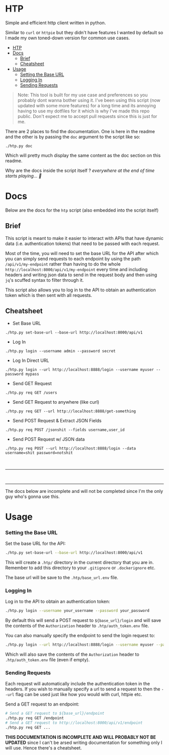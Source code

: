 # HTP 

Simple and efficient http client written in python.

Similar to `curl` or `httpie` but they didn't have features I wanted by default
so I made my own toned-down version for common use cases.

<!--toc:start-->
- [HTP](#htp)
- [Docs](#docs)
  - [Brief](#brief)
  - [Cheatsheet](#cheatsheet)
- [Usage](#usage)
    - [Setting the Base URL](#setting-the-base-url)
    - [Logging In](#logging-in)
    - [Sending Requests](#sending-requests)
<!--toc:end-->

> Note: This tool is built for my use case and preferences so  you probably dont
> wanna bother using it. I've been using this script (now updated with some more
> features) for a long time and its annoying having to use my dotfiles for it
> which is why I've made this repo public. Don't expect me to accept pull
> requests since this is just for me.

There are 2 places to find the documentation. One is here in the readme and the
other is by passing the `doc` argument to the script like so:

```shell 
./htp.py doc
```

Which will pretty much display the same content as the doc section on this
readme.

Why are the docs inside the script itself ? *everywhere at the end of time
starts playing... 🫠*

# Docs 

Below are the docs for the `htp` script (also embedded into the script itself)

## Brief

This script is meant to make it easier to interact with APIs that have dynamic
data (i.e. authentication tokens) that need to be passed with each request.

Most of the time, you will need to set the base URL for the API after which you
can simply send requests to each endpoint by using the path
`/api/v1/my-endpoint` rather than having to do the whole
`http://localhost:8000/api/v1/my-endpoint` every time and including headers and
writing json data to send in the request body and then using `jq`'s scuffed
syntax to filter through it.

This script also allows you to log in to the API to obtain an authentication
token which is then sent with all requests.

## Cheatsheet

- Set Base URL

`./htp.py set-base-url --base-url http://localhost:8000/api/v1`

- Log In 

`./htp.py login --username admin --password secret`

- Log In Direct URL 

`./htp.py login --url http://localhost:8888/login --username myuser --password mypass`

- Send GET Request 

`./htp.py req GET /users`

- Send GET Request to anywhere (like curl) 

`./htp.py req GET --url http://localhost:8888/get-something`

- Send POST Request & Extract JSON Fields 

`./htp.py req POST /jsonshit --fields username,user_id`

- Send POST Request w/ JSON data

`./htp.py req POST --url http://localhost:8888/login --data username=shit password=notshit`

<br /> 
<hr /> 
<br />
<hr /> 

The docs below are incomplete and will not be completed since I'm the only guy who's
gonna use this.

# Usage 

### Setting the Base URL

Set the base URL for the API:

```sh
./htp.py set-base-url --base-url http://localhost:8000/api/v1
```

This will create a `.htp/` directory in the current directory that you are in.
Remember to add this directory to your `.gitignore` or `.dockerignore` etc.

The base url will be save to the `.htp/base_url.env` file.

### Logging In

Log in to the API to obtain an authentication token:

```sh
./htp.py login --username your_username --password your_password
```

By default this will send a POST request to `${base_url}/login` and will save
the contents of the `Authorization` header to `.htp/auth_token.env` file.

You can also manually specify the endpoint to send the login request to:

```sh
./htp.py login --url http://localhost:8888/login --username myuser --password mypass
```

Which will also save the contents of the `Authorization` header to
`.htp/auth_token.env` file (even if empty).

### Sending Requests

Each request will automatically include the authentication token in the headers.
If you wish to manually specify a url to send a request to then the `--url` flag
can be used just like how you would with curl, httpie etc.

Send a GET request to an endpoint:

```sh
# Send a GET request to ${base_url}/endpoint 
./htp.py req GET /endpoint
# Send a GET request to http://localhost:8000/api/v1/endpoint 
./htp.py req GET ...
```

**THIS DOCUMENTATION IS INCOMPLETE AND WILL PROBABLY NOT BE UPDATED** since I
can't be arsed writing documentation for something only I will use. Hence
there's a cheatsheet.

<!-- AI GENERATED SLOP BELOW -->
<!-- AI GENERATED SLOP BELOW -->
<!-- AI GENERATED SLOP BELOW -->
<!-- Send a POST request with data: -->

<!-- ```sh -->
<!-- ./htp.py req POST /endpoint --data key1=value1 key2=value2 -->
<!-- ``` -->

<!-- Extract specific fields from the response: -->

<!-- ```sh -->
<!-- ./htp.py req GET /endpoint --fields field1,field2 -->
<!-- ``` -->

<!-- ### Examples -->

<!-- 1. **Set the Base URL** -->

<!--     ```sh -->
<!--     ./htp.py set-base-url --base-url http://api.example.com -->
<!--     ``` -->

<!-- 2. **Log In** -->

<!--     ```sh -->
<!--     ./htp.py login --username admin --password secret -->
<!--     ``` -->

<!-- 3. **Send a GET Request** -->

<!--     ```sh -->
<!--     ./htp.py req GET /users -->
<!--     ``` -->

<!-- 4. **Send a POST Request with Data** -->

<!--     ```sh -->
<!--     ./htp.py req POST /users --data name=John age=30 -->
<!--     ``` -->

<!-- 5. **Extract Specific Fields from the Response** -->

<!--     ```sh -->
<!--     ./htp.py req GET /users --fields id,name -->
<!--     ``` -->

<!-- ### Cheatsheet -->

<!-- - **Set Base URL:** `./htp.py set-base-url --base-url <URL>` -->
<!-- - **Log In:** `./htp.py login --username <USERNAME> --password <PASSWORD>` -->
<!-- - **Send GET Request:** `./htp.py req GET <ENDPOINT>` -->
<!-- - **Send POST Request:** `./htp.py req POST <ENDPOINT> --data <KEY=VALUE>...` -->
<!-- - **Extract Fields:** `./htp.py req <METHOD> <ENDPOINT> --fields <FIELD1,FIELD2,...>` -->

<!-- """ -->


